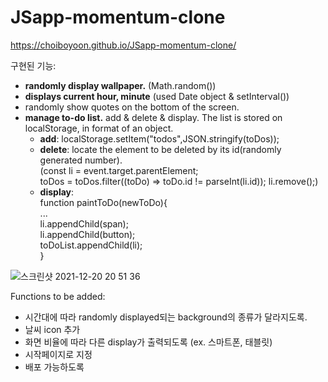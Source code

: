 # JSapp-momentum-clone

https://choiboyoon.github.io/JSapp-momentum-clone/

구현된 기능:
* <b>randomly display wallpaper.</b> (Math.random())
* <b>displays current hour, minute</b> (used Date object & setInterval())
* randomly show quotes on the bottom of the screen.
* <b>manage to-do list.</b> add & delete & display. The list is stored on localStorage, in format of an object.
  * <b>add</b>: localStorage.setItem("todos",JSON.stringify(toDos));
  * <b>delete</b>: locate the element to be deleted by its id(randomly generated number).<br/>(const li = event.target.parentElement;<br/>
  toDos = toDos.filter((toDo) => toDo.id != parseInt(li.id));
  li.remove();)
  * <b>display</b>: <br/>function paintToDo(newToDo){<br/>...<br/>li.appendChild(span);<br/>li.appendChild(button);<br/>toDoList.appendChild(li);<br/>}

![스크린샷 2021-12-20 20 51 36](https://user-images.githubusercontent.com/22133824/146824487-b2446780-7904-4eae-9e38-180939c2b254.png)


Functions to be added:
* 시간대에 따라 randomly displayed되는 background의 종류가 달라지도록.
* 날씨 icon 추가
* 화면 비율에 따라 다른 display가 출력되도록 (ex. 스마트폰, 태블릿)
* 시작페이지로 지정
* 배포 가능하도록 
